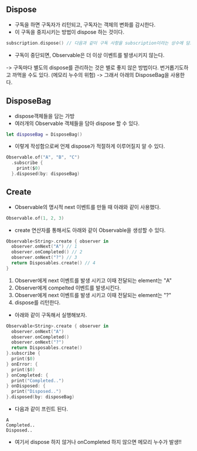 ## Dispose
- 구독을 하면 구독자가 리턴되고, 구독자는 객체의 변화를 감시한다.
- 이 구독을 중지시키는 방법이 dispose 하는 것이다.
```swift
subscription.dispose() // 다음과 같이 구독 사항을 subscription이라는 상수에 담고 명시적으로 dispose 해줄 수 있다.
```
- 구독이 중단되면, Observable은 더 이상 이벤트를 발생시키지 않는다.

-> 구독마다 별도의 dispose를 관리하는 것은 별로 좋지 않은 방법이다. 번거롭기도하고 까먹을 수도 있다. (메모리 누수의 위험)
-> 그래서 아래의 DisposeBag을 사용한다.

## DisposeBag
- dispose객체들을 담는 가방
- 여러개의 Observable 객체들을 담아 dispose 할 수 있다.

```swift
let disposeBag = DisposeBag()
```

- 이렇게 작성함으로써 언제 dispose가 적절하게 이루어질지 알 수 있다.
```swift
Observable.of("A", "B", "C")
  .subscribe {
    print($0)
  }.disposed(by: disposeBag)
```

## Create
- Observable의 명시적 next 이벤트를 만들 때 아래와 같이 사용했다.
```swift
Observable.of(1, 2, 3)
```
- create 연산자를 통해서도 아래와 같이 Observable을 생성할 수 있다.

```swift
Observable<String>.create { observer in
  observer.onNext("A") // 1
  observer.onCompleted() // 2
  observer.onNext("?") // 3
  return Disposables.create() // 4
}
```
1. Observer에게 next 이벤트를 발생 시키고 이때 전달되는 element는 "A"
2. Observer에게 compelted 이벤트를 발생시킨다.
3. Observer에게 next 이벤트를 발생 시키고 이때 전달되는 element는 "?"
4. dispose를 리턴한다.

- 아래와 같이 구독해서 실행해보자.
```swift
Observable<String>.create { observer in
  observer.onNext("A")
  observer.onCompleted()
  observer.onNext("?")
  return Disposables.create()
}.subscribe {
  print($0)
} onError: {
  print($0)
} onCompleted: {
  print("Completed..")
} onDisposed: {
  print("Disposed..")
}.disposed(by: disposeBag)
```
- 다음과 같이 프린트 된다.
```
A
Completed..
Disposed..
```

- 여기서 dispose 하지 않거나 onCompleted 하지 않으면 메모리 누수가 발생!!

